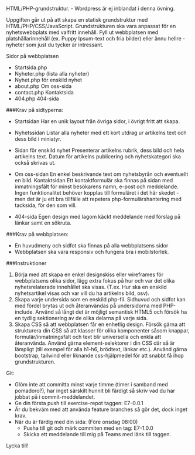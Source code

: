 HTML/PHP-grundstruktur. - Wordpress är ej inblandat i denna övning.

Uppgiften går ut på att skapa en statisk grundstruktur med HTML/PHP/CSS/JavaScript.
Grundstrukturen ska vara anpassat för en
nyhetswebbplats med valfritt innehåll. Fyll ut webbplatsen med platshållarinnehåll (ex. Puppy
Ipsum-text och fria bilder) eller ännu hellre - nyheter som just du tycker är intressant.

Sidor på webbplatsen
- Startsida.php
- Nyheter.php (lista alla nyheter)
- Nyhet.php för enskild nyhet
- about.php Om oss-sida
- contact.php Kontaktsida
- 404.php 404-sida

###Krav på sidtyperna:
- Startsidan
Har en unik layout från övriga sidor, i övrigt fritt att skapa.

- Nyhetssidan
Listar alla nyheter med ett kort utdrag ur artikelns text och dess bild i miniatyr.

- Sidan för enskild nyhet
Presenterar artikelns rubrik, dess bild och hela artikelns text. Datum för artikelns publicering och
nyhetskategori ska också skrivas ut.

- Om oss-sidan
En enkel beskrivande text om nyhetsbyrån och eventuellt en bild.
Kontaktsidan
Ett kontaktformulär ska finnas på sidan med inmatningsfält för minst besökarens namn, e-post och
meddelande. Ingen funktionalitet behöver kopplas till formuläret i det här skedet - men det är
ju ett bra tillfälle att repetera php-formulärshantering med tacksida, för den som vill.

- 404-sida
Egen design med lagom käckt meddelande med förslag på länkar samt  en sökruta.

###Krav på webbplatsen:
- En huvudmeny och sidfot ska finnas på alla webbplatsens sidor
- Webbplatsen ska vara responsiv och fungera bra i mobilstorlek.


###Instruktioner
1. Börja med att skapa en enkel designskiss eller wireframes för webbplatsens olika
sidor, lägg extra fokus på hur och var det olika nyhetsrelaterade innehållet ska visas. (T.ex.
Hur ska en enskild nyhetsartikel visas och var vill du ha artikelns bild, osv).
2. Skapa varje undersida som en enskild php-fil. Sidhuvud och sidfot kan med fördel brytas ut
och återanvändas på undersidorna med PHP-include. Använd så långt det är möjligt
semantisk HTML5 och försök ha en tydlig sektionering av de olika delarna på varje sida.
3. Skapa CSS så att webbplatsen får en enhetlig design. Försök gärna att strukturera din CSS
så att klasser för olika komponenter såsom knappar, formulär/inmatningsfält och text blir
universella och enkla att återanvända. Använd gärna element-selektorer i din CSS där så är
lämpligt (till exempel för alla h1-h6, brödtext, länkar etc.). Använd gärna bootstrap, tailwind
eller liknande css-hjälpmedel för att snabbt få ihop grundstrukturen.


Git:
- Glöm inte att committa minst varje timme (timer i samband med pomadoro?),
    har inget särskilt hunnit bli färdigt  så skriv vad du har jobbat på i commit-meddelandet.
- Ge din första push till exercise-repot taggen: E7-0.0.1
- Är du bekväm med att använda feature branches så gör det, dock inget krav.
- När du är färdig med din sida: (Före onsdag 08:00)
    - Pusha till git och märk commiten med en tag: E7-1.0.0
    - Skicka ett meddelande till mig på Teams med länk till taggen.

Lycka till!
